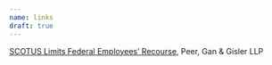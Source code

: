 ```yaml
---
name: links
draft: true
---
```

[SCOTUS Limits Federal Employees’ Recourse](https://peerganlaw.com/supreme-court-issues-elgin-decision/), Peer, Gan & Gisler LLP